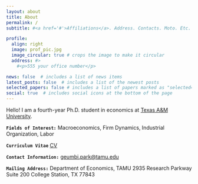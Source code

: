 ```yaml
---
layout: about
title: About
permalink: /
subtitle: #<a href='#'>Affiliations</a>. Address. Contacts. Moto. Etc.

profile:
  align: right
  image: prof_pic.jpg
  image_circular: true # crops the image to make it circular
  address: #>
    #<p>555 your office number</p>

news: false  # includes a list of news items
latest_posts: false  # includes a list of the newest posts
selected_papers: false # includes a list of papers marked as "selected={true}"
social: true  # includes social icons at the bottom of the page
---
```


Hello! I am a fourth-year Ph.D. student in economics at [Texas A&M University](https://liberalarts.tamu.edu/economics/).  

<b>`Fields of Interest:`</b> Macroeconomics, Firm Dynamics, Industrial Organization, Labor 

<b>`Curriculum Vitae`</b> [CV](/cv/)

<b>`Contact Information:`</b> [geumbi.park@tamu.edu](mailto:geumbi.park@tamu.edu)

<b>`Mailing Address:`</b> 
Department of Economics, TAMU
2935 Research Parkway Suite 200
College Station, TX 77843


